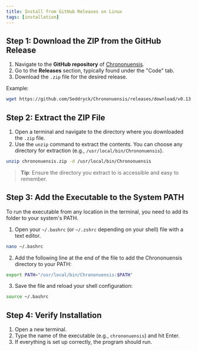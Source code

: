 ```yaml
---
title: Install from GitHub Releases on Linux
tags: [installation]
---
```

## Step 1: Download the ZIP from the GitHub Release

1. Navigate to the **GitHub repository** of [Chrononuensis](https://github.com/Seddryck/Chrononuensis).
2. Go to the **Releases** section, typically found under the "Code" tab.
3. Download the `.zip` file for the desired release.

Example:

```bash
wget https://github.com/Seddryck/Chrononuensis/releases/download/v0.13.0/Chrononuensis-0.13.0-net7.0-linux-x64.zip
```

## Step 2: Extract the ZIP File

1. Open a terminal and navigate to the directory where you downloaded the `.zip` file.
2. Use the `unzip` command to extract the contents. You can choose any directory for extraction (e.g., `/usr/local/bin/Chrononuensis`).

```bash
unzip chrononuensis.zip -d /usr/local/bin/Chrononuensis
```

> **Tip**: Ensure the directory you extract to is accessible and easy to remember.

## Step 3: Add the Executable to the System PATH

To run the executable from any location in the terminal, you need to add its folder to your system's PATH.

1. Open your `~/.bashrc` (or `~/.zshrc` depending on your shell) file with a text editor.

```bash
nano ~/.bashrc
```

2. Add the following line at the end of the file to add the Chrononuensis directory to your PATH:

```bash
export PATH="/usr/local/bin/Chrononuensis:$PATH"
```

3. Save the file and reload your shell configuration:

```bash
source ~/.bashrc
```

## Step 4: Verify Installation

1. Open a new terminal.
2. Type the name of the executable (e.g., `chrononuensis`) and hit Enter.
3. If everything is set up correctly, the program should run.
